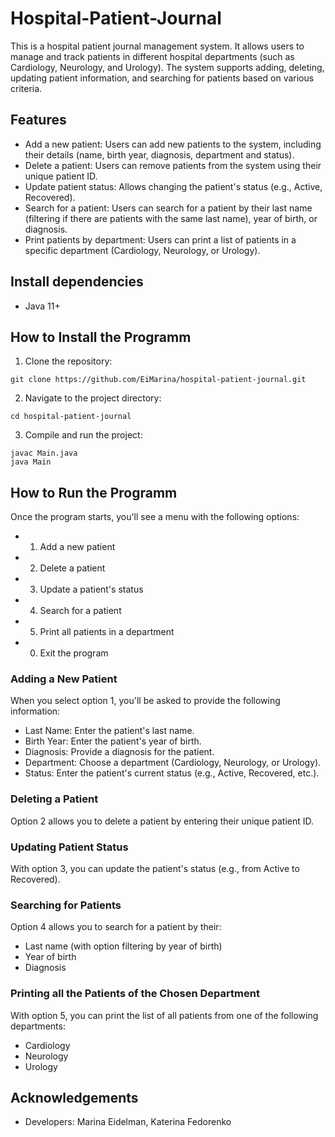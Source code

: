# Hospital-Patient-Journal
This is a hospital patient journal management system. It allows users to manage and track patients in different hospital departments (such as Cardiology, Neurology, and Urology). The system supports adding, deleting, updating patient information, and searching for patients based on various criteria.
## Features
* Add a new patient: Users can add new patients to the system, including their details (name, birth year, diagnosis, department and status).
* Delete a patient: Users can remove patients from the system using their unique patient ID.
* Update patient status: Allows changing the patient's status (e.g., Active, Recovered).
* Search for a patient: Users can search for a patient by their last name (filtering if there are patients with the same last name), year of birth, or diagnosis.
* Print patients by department: Users can print a list of patients in a specific department (Cardiology, Neurology, or Urology).
## Install dependencies
* Java 11+
## How to Install the Programm
1. Clone the repository:
```
git clone https://github.com/EiMarina/hospital-patient-journal.git
```
2. Navigate to the project directory:
```
cd hospital-patient-journal
```
3. Compile and run the project:
```
javac Main.java
java Main
```
## How to Run the Programm
Once the program starts, you'll see a menu with the following options:
* 1. Add a new patient
* 2. Delete a patient
* 3. Update a patient's status
* 4. Search for a patient
* 5. Print all patients in a department
* 0. Exit the program
### Adding a New Patient
When you select option 1, you'll be asked to provide the following information:
  * Last Name: Enter the patient's last name.
  * Birth Year: Enter the patient's year of birth.
  * Diagnosis: Provide a diagnosis for the patient.
  * Department: Choose a department (Cardiology, Neurology, or Urology).
  * Status: Enter the patient's current status (e.g., Active, Recovered, etc.).
### Deleting a Patient
Option 2 allows you to delete a patient by entering their unique patient ID.
### Updating Patient Status
With option 3, you can update the patient's status (e.g., from Active to Recovered).
### Searching for Patients
Option 4 allows you to search for a patient by their:
  * Last name (with option filtering by year of birth)
  * Year of birth
  * Diagnosis
### Printing all the Patients of the Chosen Department
With option 5, you can print the list of all patients from one of the following departments:
  * Cardiology
  * Neurology
  * Urology
## Acknowledgements
  * Developers: Marina Eidelman, Katerina Fedorenko
